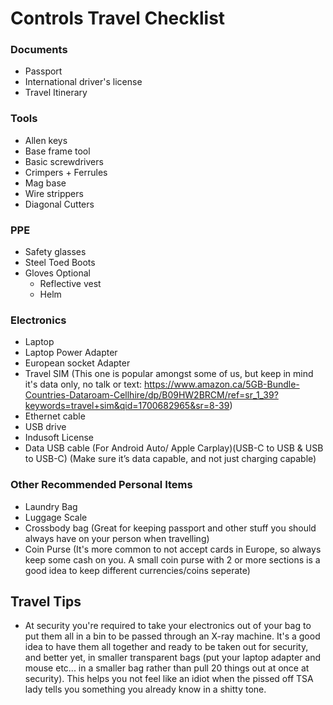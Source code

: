 # Controls Travel Checklist

### Documents
- Passport
- International driver's license
- Travel Itinerary

### Tools
- Allen keys
- Base frame tool
- Basic screwdrivers
- Crimpers + Ferrules
- Mag base
- Wire strippers
- Diagonal Cutters

### PPE
- Safety glasses
- Steel Toed Boots
- Gloves
   Optional
   - Reflective vest
   - Helm

### Electronics
- Laptop
- Laptop Power Adapter
- European socket Adapter
- Travel SIM (This one is popular amongst some of us, but keep in mind it's data only, no talk or text: https://www.amazon.ca/5GB-Bundle-Countries-Dataroam-Cellhire/dp/B09HW2BRCM/ref=sr_1_39?keywords=travel+sim&qid=1700682965&sr=8-39)
- Ethernet cable
- USB drive
- Indusoft License
- Data USB cable (For Android Auto/ Apple Carplay)(USB-C to USB & USB to USB-C) (Make sure it’s data capable, and not just charging capable)


### Other Recommended Personal Items
- Laundry Bag
- Luggage Scale 
- Crossbody bag (Great for keeping passport and other stuff you should always have on your person when travelling)
- Coin Purse (It's more common to not accept cards in Europe, so always keep some cash on you. A small coin purse with 2 or more sections is a good idea to keep different currencies/coins seperate)

## Travel Tips
- At security you're required to take your electronics out of your bag to put them all in a bin to be passed through an X-ray machine. It's a good idea to have them all together and ready to be taken out for security, and better yet, in smaller transparent bags (put your laptop adapter and mouse etc... in a smaller bag rather than pull 20 things out at once at security). This helps you not feel like an idiot when the pissed off TSA lady tells you something you already know in a shitty tone.




